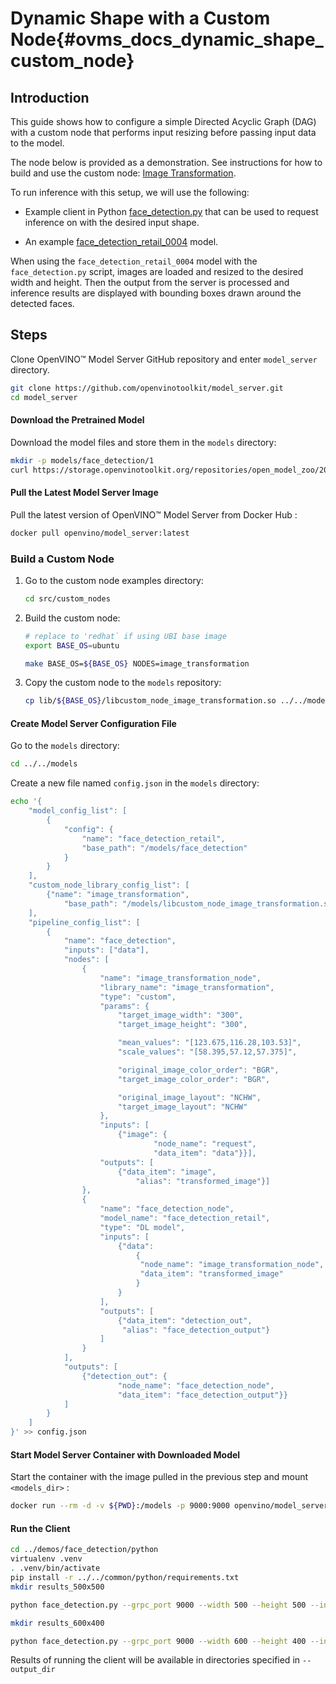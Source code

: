 # Dynamic Shape with a Custom Node{#ovms_docs_dynamic_shape_custom_node}

## Introduction
This guide shows how to configure a simple Directed Acyclic Graph (DAG) with a custom node that performs input resizing before passing input data to the model. 

The node below is provided as a demonstration. See instructions for how to build and use the custom node: [Image Transformation](https://github.com/openvinotoolkit/model_server/tree/releases/2023/0/src/custom_nodes/image_transformation).


To run inference with this setup, we will use the following:

- Example client in Python [face_detection.py](https://github.com/openvinotoolkit/model_server/blob/releases/2023/0/demos/face_detection/python/face_detection.py) that can be used to request inference on with the desired input shape.

- An example [face_detection_retail_0004](https://docs.openvinotoolkit.org/2021.4/omz_models_model_face_detection_retail_0004.html) model.

When using the `face_detection_retail_0004` model with the `face_detection.py` script, images are loaded and resized to the desired width and height. Then the output from the server is processed and inference results are displayed with bounding boxes drawn around the detected faces. 

## Steps
Clone OpenVINO&trade; Model Server GitHub repository and enter `model_server` directory.
```bash
git clone https://github.com/openvinotoolkit/model_server.git
cd model_server
```

#### Download the Pretrained Model
Download the model files and store them in the `models` directory:
```bash
mkdir -p models/face_detection/1
curl https://storage.openvinotoolkit.org/repositories/open_model_zoo/2022.1/models_bin/3/face-detection-retail-0004/FP32/face-detection-retail-0004.bin https://storage.openvinotoolkit.org/repositories/open_model_zoo/2022.1/models_bin/3/face-detection-retail-0004/FP32/face-detection-retail-0004.xml -o models/face_detection/1/face-detection-retail-0004.bin -o models/face_detection/1/face-detection-retail-0004.xml
```

#### Pull the Latest Model Server Image
Pull the latest version of OpenVINO&trade; Model Server from Docker Hub :
```bash
docker pull openvino/model_server:latest
```

### Build a Custom Node

1. Go to the custom node examples directory:
    ```bash
    cd src/custom_nodes
    ``` 

3. Build the custom node:
    ```bash
    # replace to 'redhat` if using UBI base image
    export BASE_OS=ubuntu

    make BASE_OS=${BASE_OS} NODES=image_transformation
    ```

4. Copy the custom node to the `models` repository:
    ```bash
    cp lib/${BASE_OS}/libcustom_node_image_transformation.so ../../models/libcustom_node_image_transformation.so
    ```

#### Create Model Server Configuration File
Go to the `models` directory:
```bash
cd ../../models
```

Create a new file named `config.json` in the `models` directory:
```bash
echo '{
    "model_config_list": [
        {
            "config": {
                "name": "face_detection_retail",
                "base_path": "/models/face_detection"
            }
        }
    ],
    "custom_node_library_config_list": [
        {"name": "image_transformation",
            "base_path": "/models/libcustom_node_image_transformation.so"}
    ],
    "pipeline_config_list": [
        {
            "name": "face_detection",
            "inputs": ["data"],
            "nodes": [
                {
                    "name": "image_transformation_node",
                    "library_name": "image_transformation",
                    "type": "custom",
                    "params": {
                        "target_image_width": "300",
                        "target_image_height": "300",

                        "mean_values": "[123.675,116.28,103.53]",
                        "scale_values": "[58.395,57.12,57.375]",

                        "original_image_color_order": "BGR",
                        "target_image_color_order": "BGR",

                        "original_image_layout": "NCHW",
                        "target_image_layout": "NCHW"
                    },
                    "inputs": [
                        {"image": {
                                "node_name": "request",
                                "data_item": "data"}}],
                    "outputs": [
                        {"data_item": "image",
                            "alias": "transformed_image"}]
                },
                {
                    "name": "face_detection_node",
                    "model_name": "face_detection_retail",
                    "type": "DL model",
                    "inputs": [
                        {"data": 
                            {
                             "node_name": "image_transformation_node",
                             "data_item": "transformed_image"
                            }
                        }
                    ],
                    "outputs": [
                        {"data_item": "detection_out",
                         "alias": "face_detection_output"}
                    ]
                }
            ],
            "outputs": [
                {"detection_out": {
                        "node_name": "face_detection_node",
                        "data_item": "face_detection_output"}}
            ]
        }
    ]
}' >> config.json
```

#### Start Model Server Container with Downloaded Model
Start the container with the image pulled in the previous step and mount `<models_dir>` :
```bash
docker run --rm -d -v ${PWD}:/models -p 9000:9000 openvino/model_server:latest --config_path /models/config.json --port 9000
```

#### Run the Client
```bash
cd ../demos/face_detection/python
virtualenv .venv
. .venv/bin/activate
pip install -r ../../common/python/requirements.txt
mkdir results_500x500

python face_detection.py --grpc_port 9000 --width 500 --height 500 --input_images_dir ../../common/static/images/people --output_dir results_500x500 --model_name face_detection

mkdir results_600x400

python face_detection.py --grpc_port 9000 --width 600 --height 400 --input_images_dir ../../common/static/images/people --output_dir results_600x400 --model_name face_detection
```
Results of running the client will be available in directories specified in `--output_dir`